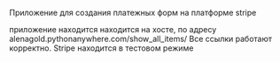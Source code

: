 Приложение для создания платежных форм на платформе stripe

приложение находится находится на хосте, по адресу alenagold.pythonanywhere.com/show_all_items/
Все ссылки работают корректно. Stripe находится в тестовом режиме
